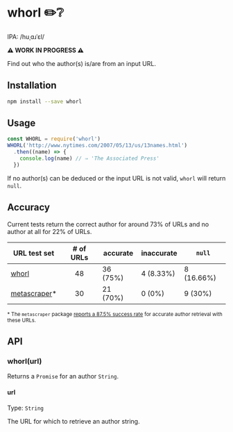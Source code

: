 # whorl ✏️❔

IPA: /huˌɑɹˈɛl/

**⚠️ WORK IN PROGRESS ⚠️**

Find out who the author(s) is/are from an input URL.


## Installation

```sh
npm install --save whorl
```


## Usage

```js
const WHORL = require('whorl')
WHORL('http://www.nytimes.com/2007/05/13/us/13names.html')
  .then((name) => {
    console.log(name) // ⇒ 'The Associated Press'
  })
```

If no author(s) can be deduced or the input URL is not valid, `whorl` will return `null`.


## Accuracy

Current tests return the correct author for around 73% of URLs and no author at all for 22% of URLs.

URL test set                                   | # of URLs | accurate | inaccurate | `null`
-----------------------------------------------|:---------:|----------|------------|-----------
[whorl](test/test-urls.yml)                    |    48     | 36 (75%) | 4 (8.33%)  | 8 (16.66%)
[metascraper](test/metascraper-test-urls.yml)* |    30     | 21 (70%) | 0 (0%)     | 9 (30%)

<small>\* The `metascraper` package [reports a 87.5% success rate][7f1cb556] for accurate author retrieval with these URLs.</small>

  [7f1cb556]: https://github.com/ianstormtaylor/metascraper/tree/master/support/comparison#author "metascraper test results"


## API

### whorl(url)

Returns a `Promise` for an author `String`.

#### url

Type: `String`

The URL for which to retrieve an author string.
